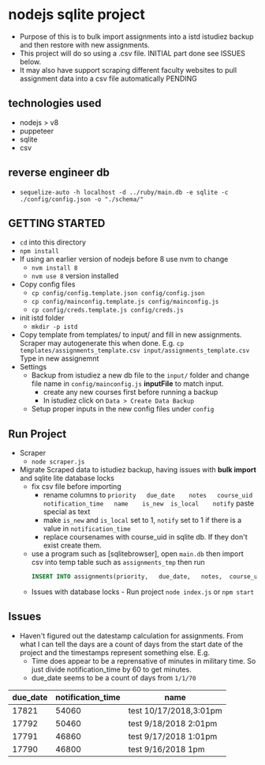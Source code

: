 # nodejs sqlite project

* Purpose of this is to bulk import assignments into a istd istudiez backup and then restore with new assignments.
* This project will do so using a .csv file. INITIAL part done see ISSUES below.
* It may also have support scraping different faculty websites to pull assignment data into a csv file automatically PENDING

## technologies used

* nodejs > v8
* puppeteer
* sqlite
* csv

## reverse engineer db

* `sequelize-auto -h localhost -d ../ruby/main.db -e sqlite -c ./config/config.json -o "./schema/"`

## GETTING STARTED

* `cd` into this directory
* `npm install`
* If using an earlier version of nodejs before 8 use nvm to change
  * `nvm install 8`
  * `nvm use 8` version installed
* Copy config files
  * `cp config/config.template.json config/config.json`
  * `cp config/mainconfig.template.js config/mainconfig.js`
  * `cp config/creds.template.js config/creds.js`
* init istd folder
    * `mkdir -p istd`
* Copy template from templates/ to input/ and fill in new assignments. Scraper may autogenerate this when done. E.g. `cp templates/assignments_template.csv input/assignments_template.csv` Type in new assignemnt
* Settings
    * Backup from istudiez a new db file to the `input/` folder and change file name in `config/mainconfig.js` **inputFile** to match input.
        * create any new courses first before running a backup
        * In istudiez click on `Data > Create Data Backup`
    * Setup proper inputs in the new config files under `config`

## Run Project

* Scraper
    * `node scraper.js`
* Migrate Scraped data to istudiez backup, having issues with **bulk import** and sqlite lite database locks
    * fix csv file before importing
        * rename columns to `priority	due_date	notes	course_uid	notification_time	name	is_new	is_local	notify` paste special as text
        * make `is_new` and `is_local` set to 1, `notify` set to 1 if there is a value in `notification_time`
        * replace coursenames with course_uid in sqlite db. If they don't exist create them.
    * use a program such as [sqlitebrowser], open `main.db` then import csv into temp table such as `assignments_tmp` then run
        ```sql
        INSERT INTO assignments(priority,	due_date,	notes,	course_uid,	notification_time,	name,	is_new,	is_local,	notify) SELECT * FROM assignments_tmp;
        ```
    * Issues with database locks - Run project `node index.js` or `npm start`

## Issues

* Haven't figured out the datestamp calculation for assignments. From what I can tell the days are a count of days from the start date of the project and the timestamps represent something else. E.g.
  * Time does appear to be a reprensative of minutes in military time. So just divide notification_time by 60 to get minutes.
  * due_date seems to be a count of days from `1/1/70`

| due_date | notification_time | name                    |
|----------|-------------------|-------------------------|
| 17821    | 54060             |  test 10/17/2018,3:01pm |
| 17792    | 50460             | test 9/18/2018 2:01pm   |
| 17791    | 46860             | test 9/17/2018 1:01pm   |
| 17790    | 46800             | test 9/16/2018 1pm      |
